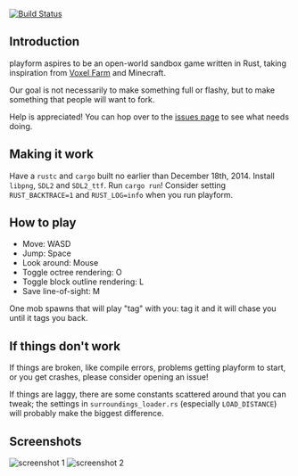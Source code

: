 [![Build Status](https://travis-ci.org/bfops/playform.svg?branch=master)](https://travis-ci.org/bfops/playform)

## Introduction

playform aspires to be an open-world sandbox game written in Rust, taking
inspiration from [Voxel Farm](http://procworld.blogspot.com/) and Minecraft.

Our goal is not necessarily to make something full or flashy, but to make
something that people will want to fork.

Help is appreciated! You can hop over to the [issues page](https://github.com/bfops/playform/issues) to see what needs doing.

## Making it work

Have a `rustc` and `cargo` built no earlier than December 18th, 2014.
Install `libpng`, `SDL2` and `SDL2_ttf`.
Run `cargo run`! Consider setting `RUST_BACKTRACE=1` and `RUST_LOG=info` when you run playform.

## How to play

  * Move: WASD
  * Jump: Space
  * Look around: Mouse
  * Toggle octree rendering: O
  * Toggle block outline rendering: L
  * Save line-of-sight: M

One mob spawns that will play "tag" with you: tag it and it will chase you until it tags you back.

## If things don't work

If things are broken, like compile errors, problems getting playform to start, or you get crashes, please consider opening an issue!

If things are laggy, there are some constants scattered around that you can tweak;
the settings in `surroundings_loader.rs` (especially `LOAD_DISTANCE`) will probably make the biggest difference.

## Screenshots

![screenshot 1](/../screenshots/screenshots/screenshot1.png?raw=true)
![screenshot 2](/../screenshots/screenshots/screenshot2.png?raw=true)
